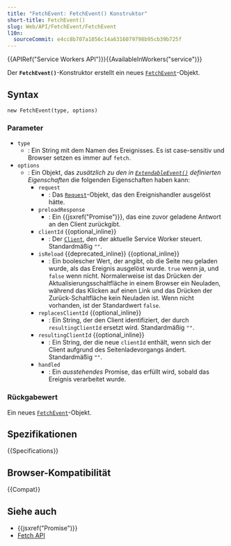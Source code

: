 ```yaml
---
title: "FetchEvent: FetchEvent() Konstruktor"
short-title: FetchEvent()
slug: Web/API/FetchEvent/FetchEvent
l10n:
  sourceCommit: e4cc8b707a1056c14a6316079798b95cb39b725f
---
```


{{APIRef("Service Workers API")}}{{AvailableInWorkers("service")}}

Der **`FetchEvent()`**-Konstruktor erstellt ein neues [`FetchEvent`](/de/docs/Web/API/FetchEvent)-Objekt.

## Syntax

```js-nolint
new FetchEvent(type, options)
```

### Parameter

- `type`
  - : Ein String mit dem Namen des Ereignisses.
    Es ist case-sensitiv und Browser setzen es immer auf `fetch`.
- `options`
  - : Ein Objekt, das _zusätzlich zu den in [`ExtendableEvent()`](/de/docs/Web/API/ExtendableEvent/ExtendableEvent) definierten Eigenschaften_ die folgenden Eigenschaften haben kann:
    - `request`
      - : Das [`Request`](/de/docs/Web/API/Request)-Objekt, das den Ereignishandler ausgelöst hätte.
    - `preloadResponse`
      - : Ein {{jsxref("Promise")}}, das eine zuvor geladene Antwort an den Client zurückgibt.
    - `clientId` {{optional_inline}}
      - : Der [`Client`](/de/docs/Web/API/Client), den der aktuelle Service Worker steuert. Standardmäßig `""`.
    - `isReload` {{deprecated_inline}} {{optional_inline}}
      - : Ein boolescher Wert, der angibt, ob die Seite neu geladen wurde, als das Ereignis ausgelöst wurde. `true` wenn ja, und `false` wenn nicht. Normalerweise ist das Drücken der Aktualisierungsschaltfläche in einem Browser ein Neuladen, während das Klicken auf einen Link und das Drücken der Zurück-Schaltfläche kein Neuladen ist. Wenn nicht vorhanden, ist der Standardwert `false`.
    - `replacesClientId` {{optional_inline}}
      - : Ein String, der den Client identifiziert, der durch `resultingClientId` ersetzt wird. Standardmäßig `""`.
    - `resultingClientId` {{optional_inline}}
      - : Ein String, der die neue `clientId` enthält, wenn sich der Client aufgrund des Seitenladevorgangs ändert. Standardmäßig `""`.
    - `handled`
      - : Ein _ausstehendes_ Promise, das erfüllt wird, sobald das Ereignis verarbeitet wurde.

### Rückgabewert

Ein neues [`FetchEvent`](/de/docs/Web/API/FetchEvent)-Objekt.

## Spezifikationen

{{Specifications}}

## Browser-Kompatibilität

{{Compat}}

## Siehe auch

- {{jsxref("Promise")}}
- [Fetch API](/de/docs/Web/API/Fetch_API)
